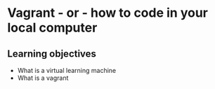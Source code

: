 # Vagrant - or - how to code in your local computer

## Learning objectives

* What is a virtual learning machine
* What is a vagrant
